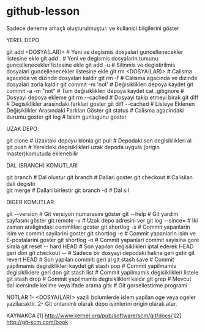 # github-lesson
Sadece deneme amaçlı oluşturulmuştur.
 ve kullanici bilgilerini göster
 
YEREL DEPO

  git add <DOSYA(LAR)>        # Yeni ve degismis dosyalari guncellenecekler listesine ekle
  git add .                   # Yeni ve degismis dosyalarin tumunu guncellenecekler listesine ekle
  git add -u                  # Silinmis ve degistirilmis dosyalari guncellenecekler listesine ekle
  git rm <DOSYA(LAR)>         # Calisma agacında ve dizinde dosyalari kaldir
  git rm -f                   # Calisma agacında ve dizinde dosyalari zorla kaldir
  git commit -m 'not'         # Değisiklikleri depoya kaydet
  git commit -a -m "not"      # Tum değisiklikleri depoya kaydet
  cat .gitignore              # Dosyayi depoya ekleme
  git rm --cached <DOSYA>     # Dosyayi takip etmeyi birak
  git diff                    # Degisiklikler arasindaki farklari goster
  git diff --cached           # Listeye Eklenen Değişiklikler Arasındaki Farkları Göster
  git status                  # Calisma agacindaki durumu goster
  git log                     # Islem gunlugunu goster
  
UZAK DEPO
  
  git clone <ADRES>           # Uzaktaki depoyu klonla
  git pull                    # Depodaki son degisiklikleri al
  git push                    # Yereldeki degisiklikleri uzak depoda uygula (origin master)komutuda eklenebilir

  DAL (BRANCH) KOMUTLARI
  
  git branch <DAL ADI>        # Dal olustur
  git branch                  # Dallari goster
  git checkout <DAL ADI>      # Calisilan dali degistir    
  git merge <DAL ADI>         # Dallari birlestir
  git branch -d <DAL ADI>     # Dal sil

  DIGER KOMUTLAR
  
  git --version               # Git versiyon numarasını  göster
  git --help                  # Git yardım sayfasını göster 
  git remote -v               # Uzak depo adresini ver
  git log --since=<LIMIT>     # Iki zaman araligindaki commitleri goster
  git shortlog -s             # Commit yapanlarin isim ve commit sayilarini goster
  git shortlog -e             # Commit yapanlarin isim ve E-postalarini goster
  git shortlog -n             # Commit yapanlari commit sayisina gore sirala 
  git reset -- hard HEAD      # Son yapılan degisiklikleri iptal ederek HEAD geri don
  git checkout -- <DOSYA>     # Sadece bir dosyayi depodaki haline geri getir
  git revert HEAD             # Son yapilan commiti geri al
  git stash save              # Commit yapilmamis degisiklikleri kaydet
  git stash pop               # Commit yapilmamis degisikliklere geri don
  git stash list              # Commit yapilmamis degisiklikleri listele
  git stash drop              # Commit yapilmamis degisiklikleri kaldır
  git grep                    # Mevcut dal icersinde kelime veya ifade arama
  gitk                        # Git gorsellestirme programi

  
  NOTLAR
  1- <DOSYA(LAR)>  yazili bolumlerde islem yapilan oge veya ogeler yazilacaktir.
  2- Git ontanımlı olarak depo isimlerini origin olarak atar.

  
  KAYNAKCA
  [1] http://www.kernel.org/pub/software/scm/git/docs/
  [2] http://git-scm.com/book
